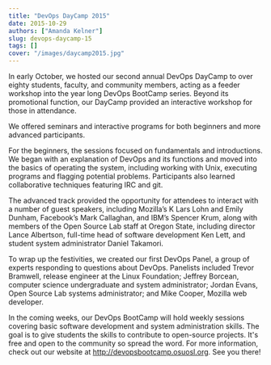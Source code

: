 ```yaml
---
title: "DevOps DayCamp 2015"
date: 2015-10-29
authors: ["Amanda Kelner"]
slug: devops-daycamp-15
tags: []
cover: "/images/daycamp2015.jpg"
---
```


In early October, we hosted our second annual DevOps DayCamp to over eighty students, faculty, and community members,
acting as a feeder workshop into the year long DevOps BootCamp series. Beyond its promotional function, our DayCamp
provided an interactive workshop for those in attendance.

We offered seminars and interactive programs for both beginners and more advanced participants.

For the beginners, the sessions focused on fundamentals and introductions. We began with an explanation of DevOps and
its functions and moved into the basics of operating the system, including working with Unix, executing programs and
flagging potential problems. Participants also learned collaborative techniques featuring IRC and git.

The advanced track provided the opportunity for attendees to interact with a number of guest speakers, including
Mozilla’s K Lars Lohn and Emily Dunham, Facebook’s Mark Callaghan, and IBM’s Spencer Krum, along with members of the
Open Source Lab staff at Oregon State, including director Lance Albertson, full-time head of software development Ken
Lett, and student system administrator Daniel Takamori.

To wrap up the festivities, we created our first DevOps Panel, a group of experts responding to questions about DevOps.
Panelists included Trevor Bramwell, release engineer at the Linux Foundation; Jeffrey Borcean, computer science
undergraduate and system administrator; Jordan Evans, Open Source Lab systems administrator; and Mike Cooper, Mozilla
web developer.

In the coming weeks, our DevOps BootCamp will hold weekly sessions covering basic software development and system
administration skills. The goal is to give students the skills to contribute to open-source projects. It's free and open
to the community so spread the word. For more information, check out our website at <http://devopsbootcamp.osuosl.org>.
See you there!
